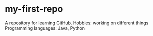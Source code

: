 # my-first-repo
A repository for learning GitHub.
Hobbies: working on different things
Programming languages: Java, Python
